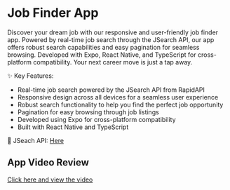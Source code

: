 # Job Finder App

Discover your dream job with our responsive and user-friendly job finder app. Powered by real-time job search through the JSearch API, our app offers robust search capabilities and easy pagination for seamless browsing. Developed with Expo, React Native, and TypeScript for cross-platform compatibility. Your next career move is just a tap away.

✨ Key Features:
 - Real-time job search powered by the JSearch API from RapidAPI
 - Responsive design across all devices for a seamless user experience
 - Robust search functionality to help you find the perfect job opportunity
 - Pagination for easy browsing through job listings
 - Developed using Expo for cross-platform compatibility
 - Built with React Native and TypeScript

🔗 JSeach API: [Here](https://rapidapi.com/letscrape-6bRBa3QguO5/api/jsearch)

## App Video Review

<a href='https://clipchamp.com/watch/OHrpqIjbbbI/embed' target='_blank'>Click here and view the video</a>
